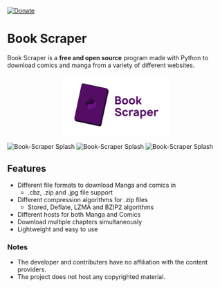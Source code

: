 [![Donate](https://img.shields.io/badge/Donate-PayPal-blue.svg)](https://www.paypal.me/YourPayPalUsername)

# Book Scraper

Book Scraper is a **free and open source** program made with Python to download comics and manga from a variety of different websites. 
<p align="center">
  <img src="visual\bookscraper-splash1.png" width="250" alt="Book-Scraper Splash">
</p>


<p align="left">
  <img src="https://github.com/AhmedSherifH/Book-Scraper/assets/69525619/1c3eb985-253c-4d13-9f5e-df76d651d993" width="300" alt="Book-Scraper Splash">
  <img src="https://github.com/AhmedSherifH/Book-Scraper/assets/69525619/ee9c28f8-3f29-4598-9e11-bdffdd664c18" width="300" alt="Book-Scraper Splash">
  <img src="https://github.com/AhmedSherifH/Book-Scraper/assets/69525619/a0582b1b-8845-4642-90d1-229f0761109a" width="300" alt="Book-Scraper Splash">
</p>




## Features
- Different file formats to download Manga and comics in
  - .cbz, .zip and .jpg file support
- Different compression algorithms for .zip files
  - Stored, Deflate, LZMA and BZIP2 algorithms 
- Different hosts for both Manga and Comics
- Download multiple chapters simultaneously
- Lightweight and easy to use


### Notes
* The developer and contributers have no affiliation with the content providers.
* The project does not host any copyrighted material.
